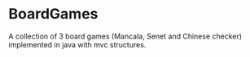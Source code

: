 BoardGames
==========

A collection of 3 board games (Mancala, Senet and Chinese checker) implemented in java with mvc structures.
